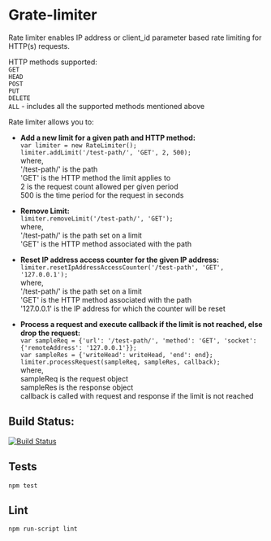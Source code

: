 # Grate-limiter

Rate limiter enables IP address or client_id parameter based rate limiting for HTTP(s) requests.

HTTP methods supported:  
`GET`  
`HEAD`  
`POST`  
`PUT`  
`DELETE`  
`ALL` - includes all the supported methods mentioned above

Rate limiter allows you to:  

* __Add a new limit for a given path and HTTP method:__       
 `var limiter = new RateLimiter();`  
 `limiter.addLimit('/test-path/', 'GET', 2, 500);`  
  where,    
 	'/test-path/' is the path  
        'GET' is the HTTP method the limit applies to  
	2 is the request count allowed per given period  
	500 is the time period for the request in seconds  

* __Remove Limit:__    
 `limiter.removeLimit('/test-path/', 'GET');`  
  where,     
	'/test-path/' is the path set on a limit  
        'GET' is the HTTP method associated with the path  

* __Reset IP address access counter for the given IP address:__    
 `limiter.resetIpAddressAccessCounter('/test-path', 'GET', '127.0.0.1');`  
  where,     
  	'/test-path/' is the path set on a limit  
        'GET' is the HTTP method associated with the path  
	'127.0.0.1' is the IP address for which the counter will be reset  

* __Process a request and execute callback if the limit is not reached, else drop the request:__    
 `var sampleReq = {'url': '/test-path/', 'method': 'GET', 'socket': {'remoteAddress': '127.0.0.1'}};`  
 `var sampleRes = {'writeHead': writeHead, 'end': end};`  
 `limiter.processRequest(sampleReq, sampleRes, callback);`  
  where,  
	 sampleReq is the request object		
	sampleRes is the response object   
	callback is called with request and response if the limit is not reached  

## Build Status:
[![Build Status](https://travis-ci.org/cloudkick/rate-limiter.svg)](https://travis-ci.org/cloudkick/rate-limiter)

## Tests
`npm test`

## Lint
`npm run-script lint`
